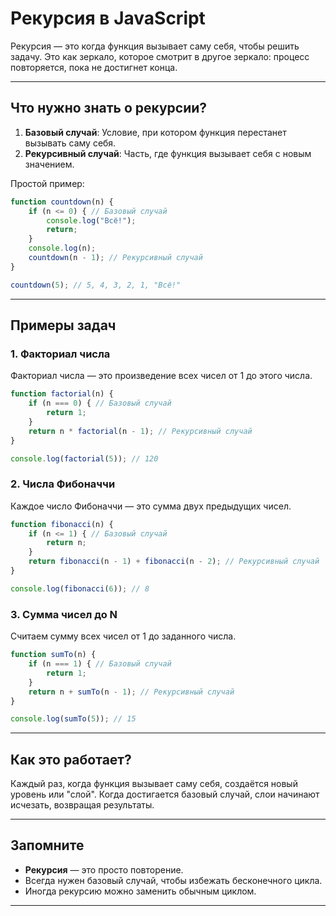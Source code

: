 # Рекурсия в JavaScript

Рекурсия — это когда функция вызывает саму себя, чтобы решить задачу. Это как зеркало, которое смотрит в другое зеркало: процесс повторяется, пока не достигнет конца.

---

## Что нужно знать о рекурсии?

1. **Базовый случай**: Условие, при котором функция перестанет вызывать саму себя.
2. **Рекурсивный случай**: Часть, где функция вызывает себя с новым значением.

Простой пример:
```javascript
function countdown(n) {
    if (n <= 0) { // Базовый случай
        console.log("Всё!");
        return;
    }
    console.log(n);
    countdown(n - 1); // Рекурсивный случай
}

countdown(5); // 5, 4, 3, 2, 1, "Всё!"
```

---

## Примеры задач

### 1. Факториал числа
Факториал числа — это произведение всех чисел от 1 до этого числа.
```javascript
function factorial(n) {
    if (n === 0) { // Базовый случай
        return 1;
    }
    return n * factorial(n - 1); // Рекурсивный случай
}

console.log(factorial(5)); // 120
```


### 2. Числа Фибоначчи
Каждое число Фибоначчи — это сумма двух предыдущих чисел.
```javascript
function fibonacci(n) {
    if (n <= 1) { // Базовый случай
        return n;
    }
    return fibonacci(n - 1) + fibonacci(n - 2); // Рекурсивный случай
}

console.log(fibonacci(6)); // 8
```

### 3. Сумма чисел до N
Считаем сумму всех чисел от 1 до заданного числа.
```javascript
function sumTo(n) {
    if (n === 1) { // Базовый случай
        return 1;
    }
    return n + sumTo(n - 1); // Рекурсивный случай
}

console.log(sumTo(5)); // 15
```

---

## Как это работает?
Каждый раз, когда функция вызывает саму себя, создаётся новый уровень или "слой". Когда достигается базовый случай, слои начинают исчезать, возвращая результаты.

---

## Запомните
- **Рекурсия** — это просто повторение. 
- Всегда нужен базовый случай, чтобы избежать бесконечного цикла.
- Иногда рекурсию можно заменить обычным циклом.

---

